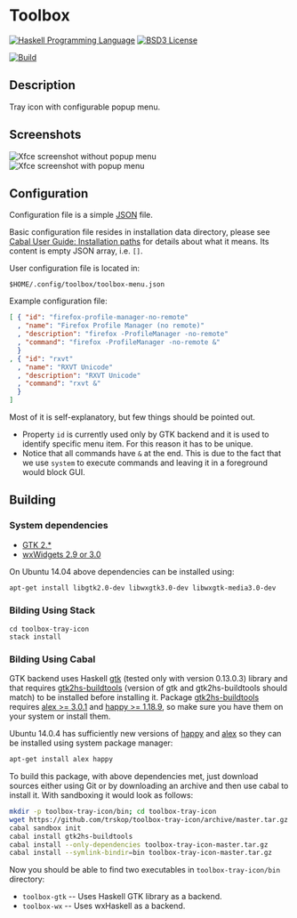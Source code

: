 Toolbox
=======

[![Haskell Programming Language](https://img.shields.io/badge/language-Haskell-blue.svg)][Haskell.org]
[![BSD3 License](http://img.shields.io/badge/license-BSD3-brightgreen.svg)][tl;dr Legal: BSD3]

[![Build](https://travis-ci.org/trskop/toolbox-tray-icon.svg)](https://travis-ci.org/trskop/toolbox-tray-icon)


Description
-----------

Tray icon with configurable popup menu.


Screenshots
-----------

![Xfce screenshot without popup menu](screenshot/toolbox-tray-icon-xfce-01.png)
![Xfce screenshot with popup menu](screenshot/toolbox-tray-icon-xfce-02.png)


Configuration
-------------

Configuration file is a simple [JSON][json.org] file.

Basic configuration file resides in installation data directory, please see
[Cabal User Guide: Installation paths][] for details about what it means. Its
content is empty JSON array, i.e. `[]`.

User configuration file is located in:

    $HOME/.config/toolbox/toolbox-menu.json

Example configuration file:

````json
[ { "id": "firefox-profile-manager-no-remote"
  , "name": "Firefox Profile Manager (no remote)"
  , "description": "firefox -ProfileManager -no-remote"
  , "command": "firefox -ProfileManager -no-remote &"
  }
, { "id": "rxvt"
  , "name": "RXVT Unicode"
  , "description": "RXVT Unicode"
  , "command": "rxvt &"
  }
]
````

Most of it is self-explanatory, but few things should be pointed out.

* Property `id` is currently used only by GTK backend and it is used to
  identify specific menu item. For this reason it has to be unique.
* Notice that all commands have `&` at the end. This is due to the fact that we
  use `system` to execute commands and leaving it in a foreground would block
  GUI.


Building
--------

### System dependencies

* [GTK 2.*][GTK Homepage]
* [wxWidgets 2.9 or 3.0][wxWidgets Homepage]

On Ubuntu 14.04 above dependencies can be installed using:

````bash
apt-get install libgtk2.0-dev libwxgtk3.0-dev libwxgtk-media3.0-dev
````

### Bilding Using Stack

```
cd toolbox-tray-icon
stack install
```

### Bilding Using Cabal

GTK backend uses Haskell [gtk][Hackage: gtk] (tested only with version
0.13.0.3) library and that requires
[gtk2hs-buildtools][Hackage: gtk2hs-buildtools] (version of gtk and
gtk2hs-buildtools should match) to be installed before installing it. Package
[gtk2hs-buildtools][Hackage: gtk2hs-buildtools] requires
[alex >= 3.0.1][Hackage: alex] and [happy >= 1.18.9][Hackage: happy], so make
sure you have them on your system or install them.

Ubuntu 14.0.4 has sufficiently new versions of [happy][Hackage: happy] and
[alex][Hackage: alex] so they can be installed using system package manager:

````bash
apt-get install alex happy
````

To build this package, with above dependencies met, just download sources
either using Git or by downloading an archive and then use cabal to install it.
With sandboxing it would look as follows:

````bash
mkdir -p toolbox-tray-icon/bin; cd toolbox-tray-icon
wget https://github.com/trskop/toolbox-tray-icon/archive/master.tar.gz -O toolbox-tray-icon-master.tar.gz
cabal sandbox init
cabal install gtk2hs-buildtools
cabal install --only-dependencies toolbox-tray-icon-master.tar.gz
cabal install --symlink-bindir=bin toolbox-tray-icon-master.tar.gz
````

Now you should be able to find two executables in `toolbox-tray-icon/bin`
directory:

* `toolbox-gtk` -- Uses Haskell GTK library as a backend.
* `toolbox-wx` -- Uses wxHaskell as a backend.



[Cabal User Guide: Installation paths]:
  https://www.haskell.org/cabal/users-guide/installing-packages.html#installation-paths
  "Cabal User Guide: Installation paths"
[GTK Homepage]:
  http://www.gtk.org/
  "GTK Homepage"
[Hackage: alex]:
  http://hackage.haskell.org/package/alex
  "alex Package on Hackage"
[Hackage: gtk]:
  http://hackage.haskell.org/package/gtk
  "gtk Package on Hackage"
[Hackage: gtk2hs-buildtools]:
  http://hackage.haskell.org/package/gtk2hs-buildtools
  "gtk2hs-buildtools Package on Hackage"
[Hackage: happy]:
  http://hackage.haskell.org/package/happy
  "happy Package on Hackage"
[Haskell.org]:
  http://www.haskell.org
  "The Haskell Programming Language"
[json.org]:
  http://json.org/
  "JSON definition and homepage"
[tl;dr Legal: BSD3]:
  https://tldrlegal.com/license/bsd-3-clause-license-%28revised%29
  "BSD 3-Clause License (Revised)"
[wxWidgets Homepage]:
  http://wxwidgets.org/
  "wxWidgets Homepage"
